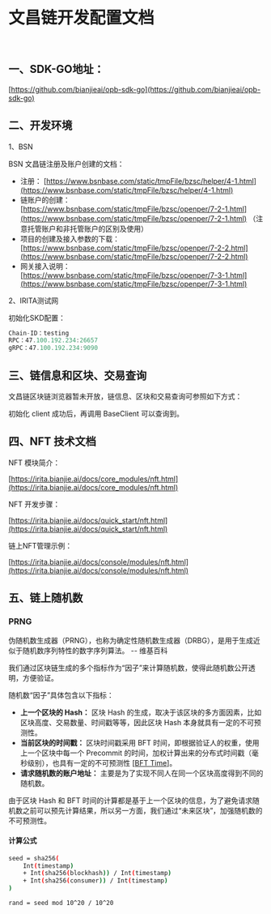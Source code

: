 # <font size="6">文昌链开发配置文档</font>

<br>

## 一、SDK-GO地址：

[https://github.com/bianjieai/opb-sdk-go](https://github.com/bianjieai/opb-sdk-go)

## 二、开发环境

1、BSN

BSN 文昌链注册及账户创建的文档：

- 注册： [https://www.bsnbase.com/static/tmpFile/bzsc/helper/4-1.html](https://www.bsnbase.com/static/tmpFile/bzsc/helper/4-1.html)
- 链账户的创建： [https://www.bsnbase.com/static/tmpFile/bzsc/openper/7-2-1.html](https://www.bsnbase.com/static/tmpFile/bzsc/openper/7-2-1.html) （注意托管账户和非托管账户的区别及使用）
- 项目的创建及接入参数的下载： [https://www.bsnbase.com/static/tmpFile/bzsc/openper/7-2-2.html](https://www.bsnbase.com/static/tmpFile/bzsc/openper/7-2-2.html)
- 网关接入说明： [https://www.bsnbase.com/static/tmpFile/bzsc/openper/7-3-1.html](https://www.bsnbase.com/static/tmpFile/bzsc/openper/7-3-1.html)

2、IRITA测试网

初始化SKD配置：

```javascript
Chain-ID：testing
RPC：47.100.192.234:26657
gRPC：47.100.192.234:9090
```

## 三、链信息和区块、交易查询

文昌链区块链浏览器暂未开放，链信息、区块和交易查询可参照如下方式：

初始化 client 成功后，再调用 BaseClient 可以查询到。

## 四、NFT 技术文档

NFT 模块简介：

[https://irita.bianjie.ai/docs/core_modules/nft.html](https://irita.bianjie.ai/docs/core_modules/nft.html)

NFT 开发步骤：

[https://irita.bianjie.ai/docs/quick_start/nft.html](https://irita.bianjie.ai/docs/quick_start/nft.html)

链上NFT管理示例：

[https://irita.bianjie.ai/docs/console/modules/nft.html](https://irita.bianjie.ai/docs/console/modules/nft.html)

## 五、链上随机数

### PRNG

伪随机数生成器（PRNG），也称为确定性随机数生成器（DRBG），是用于生成近似于随机数序列特性的数字序列算法。 -- 维基百科

我们通过区块链生成的多个指标作为“因子”来计算随机数，使得此随机数公开透明，方便验证。

随机数“因子”具体包含以下指标：

- **上一个区块的 Hash：** 区块 Hash 的生成，取决于该区块的多方面因素，比如区块高度、交易数量、时间戳等等，因此区块 Hash 本身就具有一定的不可预测性。
- **当前区块的时间戳：** 区块时间戳采用 BFT 时间，即根据验证人的权重，使用上一个区块中每一个 Precommit 的时间，加权计算出来的分布式时间戳（毫秒级别），也具有一定的不可预测性 [[BFT Time]](https://docs.tendermint.com/master/spec/consensus/bft-time.html#bft-time)。
- **请求随机数的账户地址：** 主要是为了实现不同人在同一个区块高度得到不同的随机数。

由于区块 Hash 和 BFT 时间的计算都是基于上一个区块的信息，为了避免请求随机数之前可以预先计算结果，所以另一方面，我们通过“未来区块”，加强随机数的不可预测性。

#### 计算公式

```sh
seed = sha256(
    Int(timestamp)
    + Int(sha256(blockhash)) / Int(timestamp)
    + Int(sha256(consumer)) / Int(timestamp)
)

rand = seed mod 10^20 / 10^20
```
